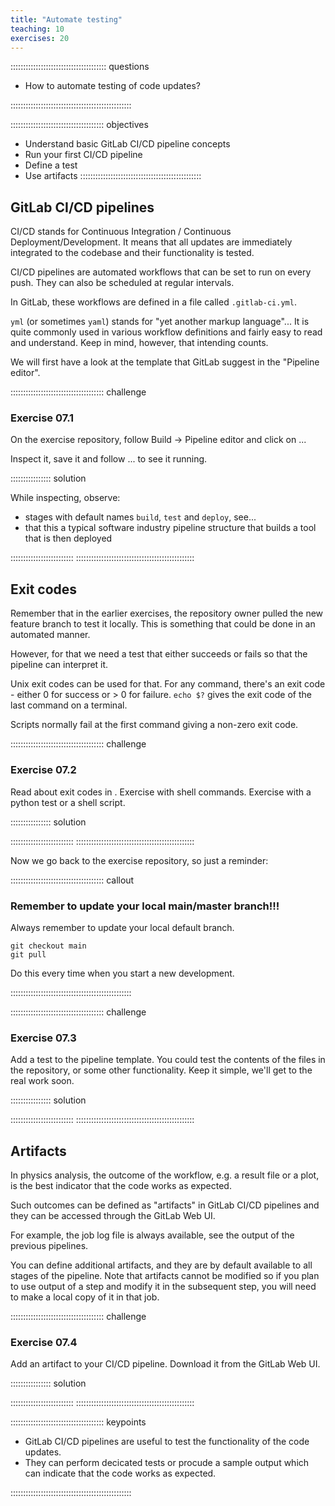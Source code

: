 ```yaml
---
title: "Automate testing"
teaching: 10
exercises: 20
---
```


:::::::::::::::::::::::::::::::::::::: questions

- How to automate testing of code updates?

::::::::::::::::::::::::::::::::::::::::::::::::

::::::::::::::::::::::::::::::::::::: objectives

- Understand basic GitLab CI/CD pipeline concepts
- Run your first CI/CD pipeline
- Define a test
- Use artifacts
::::::::::::::::::::::::::::::::::::::::::::::::

## GitLab CI/CD pipelines

CI/CD stands for Continuous Integration / Continuous Deployment/Development.
It means that all updates are immediately integrated to the codebase and their functionality is tested.

CI/CD pipelines are automated workflows that can be set to run on every push.
They can also be scheduled at regular intervals.

In GitLab, these workflows are defined in a file called `.gitlab-ci.yml`.

`yml` (or sometimes `yaml`) stands for "yet another markup language"... It is quite commonly used in various workflow definitions and fairly easy to read and understand.
Keep in mind, however, that intending counts.

We will first have a look at the template that GitLab suggest in the "Pipeline editor".

::::::::::::::::::::::::::::::::::::: challenge

### Exercise 07.1

On the exercise repository, follow Build -> Pipeline editor and click on ...

Inspect it, save it and follow ... to see it running.

:::::::::::::::: solution

While inspecting, observe:

- stages with default names `build`, `test` and `deploy`, see...
- that this a typical software industry pipeline structure that builds a tool that is then deployed


:::::::::::::::::::::::::
:::::::::::::::::::::::::::::::::::::::::::::::

## Exit codes

Remember that in the earlier exercises, the repository owner pulled the new feature branch to test it locally. This is something that could be done in an automated manner.

However, for that we need a test that either succeeds or fails so that the pipeline can interpret it.

Unix exit codes can be used for that. For any command, there's an exit code - either 0 for success or > 0 for failure. `echo $?` gives the exit code of the last command on a terminal. 

Scripts normally fail at the first command giving a non-zero exit code.


::::::::::::::::::::::::::::::::::::: challenge

### Exercise 07.2

Read about exit codes in  .
Exercise with shell commands.
Exercise with a python test or a shell script.

:::::::::::::::: solution


:::::::::::::::::::::::::
:::::::::::::::::::::::::::::::::::::::::::::::

Now we go back to the exercise repository, so just a reminder:

::::::::::::::::::::::::::::::::::::: callout
### Remember to update your local main/master branch!!!

Always remember to update your local default branch.

```
git checkout main
git pull
```

Do this every time when you start a new development.


::::::::::::::::::::::::::::::::::::::::::::::::

::::::::::::::::::::::::::::::::::::: challenge

### Exercise 07.3

Add a test to the pipeline template.
You could test the contents of the files in the repository, or some other functionality.
Keep it simple, we'll get to the real work soon.


:::::::::::::::: solution



:::::::::::::::::::::::::
:::::::::::::::::::::::::::::::::::::::::::::::

## Artifacts

In physics analysis, the outcome of the workflow, e.g. a result file or a plot, is the best indicator that the code works as expected. 

Such outcomes can be defined as "artifacts" in GitLab CI/CD pipelines and they can be accessed through the GitLab Web UI.

For example, the job log file is always available, see the output of the previous pipelines.

You can define additional artifacts, and they are by default available to all stages of the pipeline. Note that artifacts cannot be modified so if you plan to use output of a step and modify it in the subsequent step, you will need to make a local copy of it in that job.


::::::::::::::::::::::::::::::::::::: challenge

### Exercise 07.4

Add an artifact to your CI/CD pipeline.
Download it from the GitLab Web UI.


:::::::::::::::: solution



:::::::::::::::::::::::::
:::::::::::::::::::::::::::::::::::::::::::::::


::::::::::::::::::::::::::::::::::::: keypoints 

- GitLab CI/CD pipelines are useful to test the functionality of the code updates.
- They can perform decicated tests or procude a sample output which can indicate that the code works as expected.



::::::::::::::::::::::::::::::::::::::::::::::::